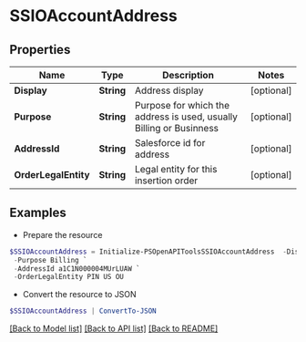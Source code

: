 # SSIOAccountAddress
## Properties

Name | Type | Description | Notes
------------ | ------------- | ------------- | -------------
**Display** | **String** | Address display | [optional] 
**Purpose** | **String** | Purpose for which the address is used, usually Billing or Businness | [optional] 
**AddressId** | **String** | Salesforce id for address | [optional] 
**OrderLegalEntity** | **String** | Legal entity for this insertion order | [optional] 

## Examples

- Prepare the resource
```powershell
$SSIOAccountAddress = Initialize-PSOpenAPIToolsSSIOAccountAddress  -Display 475 Brannan Street, San Francisco, CA 94103 `
 -Purpose Billing `
 -AddressId a1C1N000004MUrLUAW `
 -OrderLegalEntity PIN US OU
```

- Convert the resource to JSON
```powershell
$SSIOAccountAddress | ConvertTo-JSON
```

[[Back to Model list]](../README.md#documentation-for-models) [[Back to API list]](../README.md#documentation-for-api-endpoints) [[Back to README]](../README.md)

